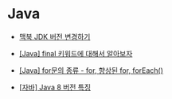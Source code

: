 # Java

- [맥북 JDK 버전 변경하기](https://backendcode.tistory.com/190)

- [[Java] final 키워드에 대해서 알아보자](https://sabarada.tistory.com/148)

- [[Java] for문의 종류 - for, 향상된 for, forEach()](https://backendcode.tistory.com/221)

- [[자바] Java 8 버전 특징](https://velog.io/@skyepodium/%EC%9E%90%EB%B0%94-Java-8-%EB%B2%84%EC%A0%84-%ED%8A%B9%EC%A7%95)
